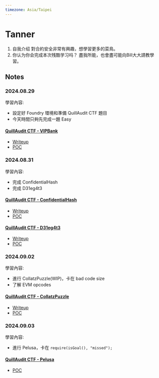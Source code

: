 ```yaml
---
timezone: Asia/Taipei
---
```



# Tanner

1. 自我介绍
    對合約安全非常有興趣，想學習更多的菜鳥。
2. 你认为你会完成本次残酷学习吗？ 
    盡我所能，也會盡可能向Bill大大請教學習。

## Notes

<!-- Content_START -->

### 2024.08.29

學習內容: 

- 設定好 Foundry 環境和準備 QuillAudit CTF 題目
- 今天時間只夠先完成一題 Easy

#### [QuillAudit CTF - VIPBank](./Writeup/Tanner/src/QuillCTF/VIPBank.sol)

- [Writeup](./Writeup/Tanner/writeup/QuillCTF/VIPBank.md) 
- [POC](./Writeup/Tanner/test/QuillCTF/VIPBank.t.sol) 

### 2024.08.31

學習內容: 

- 完成 ConfidentialHash
- 完成 D31eg4t3

#### [QuillAudit CTF - ConfidentialHash](./Writeup/Tanner/src/QuillCTF/ConfidentialHash.sol)

- [Writeup](./Writeup/Tanner/writeup/QuillCTF/ConfidentialHash.md) 
- [POC](./Writeup/Tanner/test/QuillCTF/ConfidentialHash.t.sol) 

#### [QuillAudit CTF - D31eg4t3](./Writeup/Tanner/src/QuillCTF/D31eg4t3.sol)

- [Writeup](./Writeup/Tanner/writeup/QuillCTF/D31eg4t3.md) 
- [POC](./Writeup/Tanner/test/QuillCTF/D31eg4t3.t.sol) 

### 2024.09.02

學習內容: 

- 進行 CollatzPuzzle(WIP)，卡在 bad code size
- 了解 EVM opcodes

#### [QuillAudit CTF - CollatzPuzzle](./Writeup/Tanner/src/QuillCTF/CollatzPuzzle.sol)

- [Writeup](./Writeup/Tanner/writeup/QuillCTF/CollatzPuzzle.md) 
- [POC](./Writeup/Tanner/test/QuillCTF/CollatzPuzzle.t.sol) 


### 2024.09.03

學習內容: 

- 進行 Pelusa，卡在 `require(isGoal(), "missed");`

#### [QuillAudit CTF - Pelusa](./Writeup/Tanner/src/QuillCTF/Pelusa.sol)

- [POC](./Writeup/Tanner/test/QuillCTF/Pelusa.t.sol) 


<!-- Content_END -->
